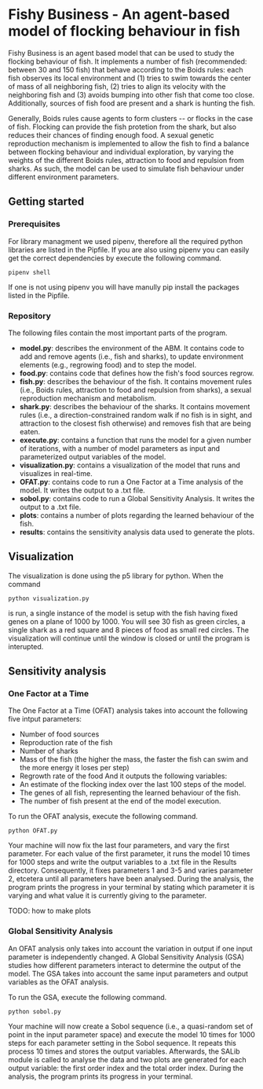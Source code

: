 # Fishy Business - An agent-based model of flocking behaviour in fish

Fishy Business is an agent based model that can be used to study the flocking behaviour of fish. It implements a number of fish (recommended: between 30 and 150 fish) that behave according to the Boids rules: each fish observes its local environment and (1) tries to swim towards the center of mass of all neighboring fish, (2) tries to align its velocity with the neighboring fish and (3) avoids bumping into other fish that come too close. Additionally, sources of fish food are present and a shark is hunting the fish.

Generally, Boids rules cause agents to form clusters -- or flocks in the case of fish. Flocking can provide the fish protetion from the shark, but also reduces their chances of finding enough food. A sexual genetic reproduction mechanism is implemented to allow the fish to find a balance between flocking behaviour and individual exploration, by varying the weights of the different Boids rules, attraction to food and repulsion from sharks. As such, the model can be used to simulate fish behaviour under different environment parameters.

## Getting started

### Prerequisites

For library managment we used pipenv, therefore all the required python libraries are listed in the Pipfile. If you are also using pipenv you can easily get the correct dependencies by execute the following command.
```
pipenv shell
```
If one is not using pipenv you will have manully pip install the packages listed in the Pipfile.



### Repository

The following files contain the most important parts of the program.
- **model.py**: describes the environment of the ABM. It contains code to add and remove agents (i.e., fish and sharks), to update environment elements (e.g., regrowing food) and to step the model.
- **food.py**: contains code that defines how the fish's food sources regrow.
- **fish.py**: describes the behaviour of the fish. It contains movement rules (i.e., Boids rules, attraction to food and repulsion from sharks), a sexual reproduction mechanism and metabolism.
- **shark.py**: describes the behaviour of the sharks. It contains movement rules (i.e., a direction-constrained random walk if no fish is in sight, and attraction to the closest fish otherwise) and removes fish that are being eaten.
- **execute.py**: contains a function that runs the model for a given number of iterations, with a number of model parameters as input and parameterized output variables of the model.
- **visualization.py**: contains a visualization of the model that runs and visualizes in real-time.
- **OFAT.py**: contains code to run a One Factor at a Time analysis of the model. It writes the output to a .txt file.
- **sobol.py**: contains code to run a Global Sensitivity Analysis. It writes the output to a .txt file.
- **plots**: contains a number of plots regarding the learned behaviour of the fish.
- **results**: contains the sensitivity analysis data used to generate the plots.

## Visualization

The visualization is done using the p5 library for python. When the command 
```
python visualization.py
```
is run, a single instance of the model is setup with the fish having fixed genes on a plane of 1000 by 1000. You will see 30 fish as green circles, a single shark as a red square and 8 pieces of food as small red circles. The visualization will continue until the window is closed or until the program is interupted.

## Sensitivity analysis

### One Factor at a Time

The One Factor at a Time (OFAT) analysis takes into account the following five intput parameters:
- Number of food sources
- Reproduction rate of the fish
- Number of sharks
- Mass of the fish (the higher the mass, the faster the fish can swim and the more energy it loses per step)
- Regrowth rate of the food
And it outputs the following variables:
- An estimate of the flocking index over the last 100 steps of the model.
- The genes of all fish, representing the learned behaviour of the fish.
- The number of fish present at the end of the model execution.

To run the OFAT analysis, execute the following command.
```
python OFAT.py
```
Your machine will now fix the last four parameters, and vary the first parameter. For each value of the first parameter, it runs the model 10 times for 1000 steps and write the output variables to a .txt file in the Results directory. Consequently, it fixes parameters 1 and 3-5 and varies parameter 2, etcetera until all parameters have been analysed. During the analysis, the program prints the progress in your terminal by stating which parameter it is varying and what value it is currently giving to the parameter.

TODO: how to make plots

### Global Sensitivity Analysis

An OFAT analysis only takes into account the variation in output if one input parameter is independently changed. A Global Sensitivity Analysis (GSA) studies how different parameters interact to determine the output of the model. The GSA takes into account the same input parameters and output variables as the OFAT analysis.

To run the GSA, execute the following command.
```
python sobol.py
```
Your machine will now create a Sobol sequence (i.e., a quasi-random set of point in the input parameter space) and execute the model 10 times for 1000 steps for each parameter setting in the Sobol sequence. It repeats this process 10 times and stores the output variables. Afterwards, the SALib module is called to analyse the data and two plots are generated for each output variable: the first order index and the total order index. During the analysis, the program prints its progress in your terminal.

